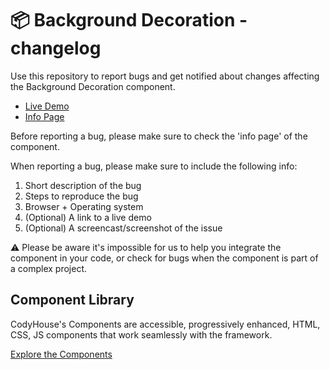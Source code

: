 # 📦 Background Decoration - changelog

Use this repository to report bugs and get notified about changes affecting the Background Decoration component.

- [Live Demo](https://codyhouse.co/ds/components/app/background-decoration)
- [Info Page](https://codyhouse.co/ds/components/info/background-decoration)

Before reporting a bug, please make sure to check the 'info page' of the component. 

When reporting a bug, please make sure to include the following info:

1. Short description of the bug
2. Steps to reproduce the bug
3. Browser + Operating system
4. (Optional) A link to a live demo
5. (Optional) A screencast/screenshot of the issue

⚠️ Please be aware it's impossible for us to help you integrate the component in your code, or check for bugs when the component is part of a complex project.

## Component Library

CodyHouse's Components are accessible, progressively enhanced, HTML, CSS, JS components that work seamlessly with the framework.

[Explore the Components](https://codyhouse.co/ds/components)
